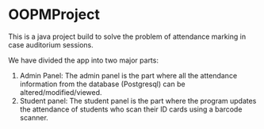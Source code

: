 # OOPMProject
This is a java project build to solve the problem of attendance marking in case auditorium sessions. 

We have divided the app into two major parts:    
1. Admin Panel: The admin panel is the part where all the attendance information from the database (Postgresql) can be altered/modified/viewed.
2. Student panel: The student panel is the part where the program updates the attendance of students who scan their ID cards using a barcode scanner.

